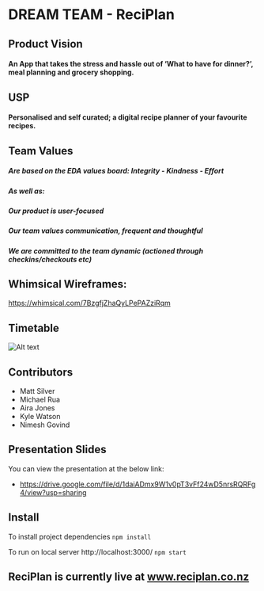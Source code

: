 # DREAM TEAM - ReciPlan

## Product Vision

#### An App that takes the stress and hassle out of ‘What to have for dinner?’, meal planning and grocery shopping.

## USP

#### Personalised and self curated; a digital recipe planner of your favourite recipes.

## Team Values 
##### Are based on the EDA values board: Integrity - Kindness - Effort

##### As well as:	
##### Our product is user-focused
##### Our team values communication, frequent and thoughtful
##### We are committed to the team dynamic (actioned through checkins/checkouts etc)

## Whimsical Wireframes:
https://whimsical.com/7BzgfjZhaQyLPePAZziRqm

## Timetable

![Alt text](https://github.com/pohutukawa-2020/dream/blob/master/docs/DreamTimetable.png?raw=true "Title")

## Contributors

* Matt Silver
* Michael Rua
* Aira Jones 
* Kyle Watson
* Nimesh Govind

## Presentation Slides

You can view the presentation at the below link:
* https://drive.google.com/file/d/1daiADmx9W1v0pT3vFf24wD5nrsRQRFg4/view?usp=sharing

## Install

To install project dependencies
``
npm install
``

To run on local server http://localhost:3000/
``
npm start
``

## ReciPlan is currently live at www.reciplan.co.nz
